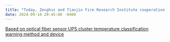 ```yaml
---
title: "Today, Zenghui and Tianjin Fire Research Institute cooperation invention patent authorization, patent title: <a href="https://www.patentguru.com/cn/CN118297006A">Based on optical fiber sensor UPS cluster temperature classification warning method and device</a> "
date: 2024-09-10 20:45:00 -0400
---
```

<a href="https://www.patentguru.com/cn/CN118297006A">Based on optical fiber sensor UPS cluster temperature classification warning method and device</a> 